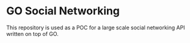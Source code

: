 # GO Social Networking
This repository is used as a POC for a large scale social networking API written on top of GO.
